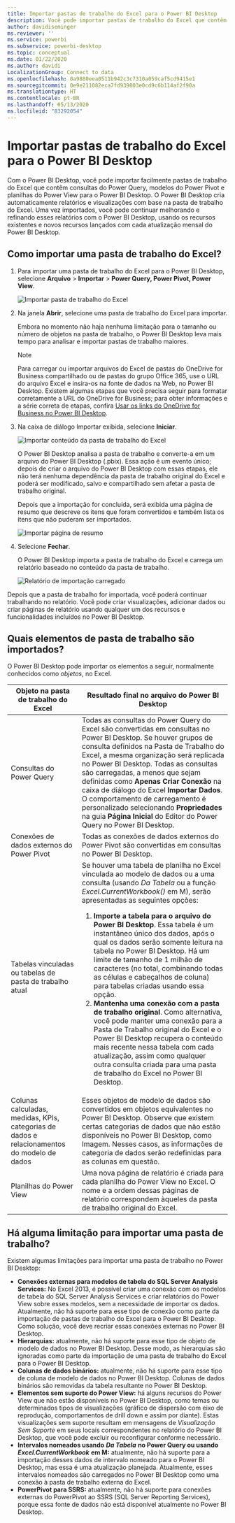 ```yaml
---
title: Importar pastas de trabalho do Excel para o Power BI Desktop
description: Você pode importar pastas de trabalho do Excel que contêm consultas do Power Query, modelos do Power Pivot e planilhas do Power View para o Power BI Desktop.
author: davidiseminger
ms.reviewer: ''
ms.service: powerbi
ms.subservice: powerbi-desktop
ms.topic: conceptual
ms.date: 01/22/2020
ms.author: davidi
LocalizationGroup: Connect to data
ms.openlocfilehash: 0a9880eea0511b942c3c7310a059caf5cd9415e1
ms.sourcegitcommit: 0e9e211082eca7fd939803e0cd9c6b114af2f90a
ms.translationtype: HT
ms.contentlocale: pt-BR
ms.lasthandoff: 05/13/2020
ms.locfileid: "83292054"
---
```

# <a name="import-excel-workbooks-into-power-bi-desktop"></a>Importar pastas de trabalho do Excel para o Power BI Desktop
Com o Power BI Desktop, você pode importar facilmente pastas de trabalho do Excel que contêm consultas do Power Query, modelos do Power Pivot e planilhas do Power View para o Power BI Desktop. O Power BI Desktop cria automaticamente relatórios e visualizações com base na pasta de trabalho do Excel. Uma vez importados, você pode continuar melhorando e refinando esses relatórios com o Power BI Desktop, usando os recursos existentes e novos recursos lançados com cada atualização mensal do Power BI Desktop.

## <a name="how-do-i-import-an-excel-workbook"></a>Como importar uma pasta de trabalho do Excel?
1. Para importar uma pasta de trabalho do Excel para o Power BI Desktop, selecione **Arquivo** > **Importar** > **Power Query, Power Pivot, Power View**.

   ![Importar pasta de trabalho do Excel](media/desktop-import-excel-workbooks/importexceltopbi_1.png)


2. Na janela **Abrir**, selecione uma pasta de trabalho do Excel para importar. 

   Embora no momento não haja nenhuma limitação para o tamanho ou número de objetos na pasta de trabalho, o Power BI Desktop leva mais tempo para analisar e importar pastas de trabalho maiores.

   > [!NOTE]
   > Para carregar ou importar arquivos do Excel de pastas do OneDrive for Business compartilhado ou de pastas do grupo Office 365, use o URL do arquivo Excel e insira-os na fonte de dados na Web, no Power BI Desktop. Existem algumas etapas que você precisa seguir para formatar corretamente a URL do OneDrive for Business; para obter informações e a série correta de etapas, confira [Usar os links do OneDrive for Business no Power BI Desktop](desktop-use-onedrive-business-links.md).
   > 
   > 

3. Na caixa de diálogo Importar exibida, selecione **Iniciar**.

   ![Importar conteúdo da pasta de trabalho do Excel](media/desktop-import-excel-workbooks/import-excel-power-bi-5.png)


   O Power BI Desktop analisa a pasta de trabalho e converte-a em um arquivo do Power BI Desktop (.pbix). Essa ação é um evento único; depois de criar o arquivo do Power BI Desktop com essas etapas, ele não terá nenhuma dependência da pasta de trabalho original do Excel e poderá ser modificado, salvo e compartilhado sem afetar a pasta de trabalho original.

   Depois que a importação for concluída, será exibida uma página de resumo que descreve os itens que foram convertidos e também lista os itens que não puderam ser importados.

   ![Importar página de resumo](media/desktop-import-excel-workbooks/importexceltopbi_3.png)

4. Selecione **Fechar**. 

   O Power BI Desktop importa a pasta de trabalho do Excel e carrega um relatório baseado no conteúdo da pasta de trabalho.

   ![Relatório de importação carregado](media/desktop-import-excel-workbooks/importexceltopbi_4.png)

Depois que a pasta de trabalho for importada, você poderá continuar trabalhando no relatório. Você pode criar visualizações, adicionar dados ou criar páginas de relatório usando qualquer um dos recursos e funcionalidades incluídos no Power BI Desktop.

## <a name="which-workbook-elements-are-imported"></a>Quais elementos de pasta de trabalho são importados?
O Power BI Desktop pode importar os elementos a seguir, normalmente conhecidos como *objetos*, no Excel.

| Objeto na pasta de trabalho do Excel | Resultado final no arquivo do Power BI Desktop |
| --- | --- |
| Consultas do Power Query |Todas as consultas do Power Query do Excel são convertidas em consultas no Power BI Desktop. Se houver grupos de consulta definidos na Pasta de Trabalho do Excel, a mesma organização será replicada no Power BI Desktop. Todas as consultas são carregadas, a menos que sejam definidas como **Apenas Criar Conexão** na caixa de diálogo do Excel **Importar Dados**. O comportamento de carregamento é personalizado selecionando **Propriedades** na guia **Página Inicial** do Editor do Power Query no Power BI Desktop. |
| Conexões de dados externos do Power Pivot |Todas as conexões de dados externos do Power Pivot são convertidas em consultas no Power BI Desktop. |
| Tabelas vinculadas ou tabelas de pasta de trabalho atual |Se houver uma tabela de planilha no Excel vinculada ao modelo de dados ou a uma consulta (usando *Da Tabela* ou a função *Excel.CurrentWorkbook()* em M), serão apresentadas as seguintes opções: <ol><li><b>Importe a tabela para o arquivo do Power BI Desktop</b>. Essa tabela é um instantâneo único dos dados, após o qual os dados serão somente leitura na tabela no Power BI Desktop. Há um limite de tamanho de 1 milhão de caracteres (no total, combinando todas as células e cabeçalhos de coluna) para tabelas criadas usando essa opção.</li><li><b>Mantenha uma conexão com a pasta de trabalho original</b>. Como alternativa, você pode manter uma conexão para a Pasta de Trabalho original do Excel e o Power BI Desktop recupera o conteúdo mais recente nessa tabela com cada atualização, assim como qualquer outra consulta criada para uma pasta de trabalho do Excel no Power BI Desktop.</li></ul> |
| Colunas calculadas, medidas, KPIs, categorias de dados e relacionamentos do modelo de dados |Esses objetos de modelo de dados são convertidos em objetos equivalentes no Power BI Desktop. Observe que existem certas categorias de dados que não estão disponíveis no Power BI Desktop, como Imagem. Nesses casos, as informações de categoria de dados serão redefinidas para as colunas em questão. |
| Planilhas do Power View |Uma nova página de relatório é criada para cada planilha do Power View no Excel. O nome e a ordem dessas páginas de relatório correspondem àqueles da pasta de trabalho original do Excel. |

## <a name="are-there-any-limitations-to-importing-a-workbook"></a>Há alguma limitação para importar uma pasta de trabalho?
Existem algumas limitações para importar uma pasta de trabalho no Power BI Desktop:

* **Conexões externas para modelos de tabela do SQL Server Analysis Services:** No Excel 2013, é possível criar uma conexão com os modelos de tabela do SQL Server Analysis Services e criar relatórios do Power View sobre esses modelos, sem a necessidade de importar os dados. Atualmente, não há suporte para esse tipo de conexão como parte da importação de pastas de trabalho do Excel para o Power BI Desktop. Como solução, você deve recriar essas conexões externas no Power BI Desktop.
* **Hierarquias:** atualmente, não há suporte para esse tipo de objeto de modelo de dados no Power BI Desktop. Desse modo, as hierarquias são ignoradas como parte da importação de uma pasta de trabalho do Excel para o Power BI Desktop.
* **Colunas de dados binários:** atualmente, não há suporte para esse tipo de coluna de modelo de dados no Power BI Desktop. Colunas de dados binários são removidas da tabela resultante no Power BI Desktop.
* **Elementos sem suporte do Power View:** há alguns recursos do Power View que não estão disponíveis no Power BI Desktop, como temas ou determinados tipos de visualizações (gráfico de dispersão com eixo de reprodução, comportamentos de drill down e assim por diante). Estas visualizações sem suporte resultam em mensagens de *Visualização Sem Suporte* em seus locais correspondentes no relatório do Power BI Desktop, que você pode excluir ou reconfigurar conforme necessário.
* **Intervalos nomeados usando** ***Da Tabela*** **no Power Query ou usando** ***Excel.CurrentWorkbook*** **em M:** atualmente, não há suporte para a importação desses dados de intervalo nomeado para o Power BI Desktop, mas essa é uma atualização planejada. Atualmente, esses intervalos nomeados são carregados no Power BI Desktop como uma conexão à pasta de trabalho externa do Excel.
* **PowerPivot para SSRS:** atualmente, não há suporte para conexões externas do PowerPivot ao SSRS (SQL Server Reporting Services), porque essa fonte de dados não está disponível atualmente no Power BI Desktop.

